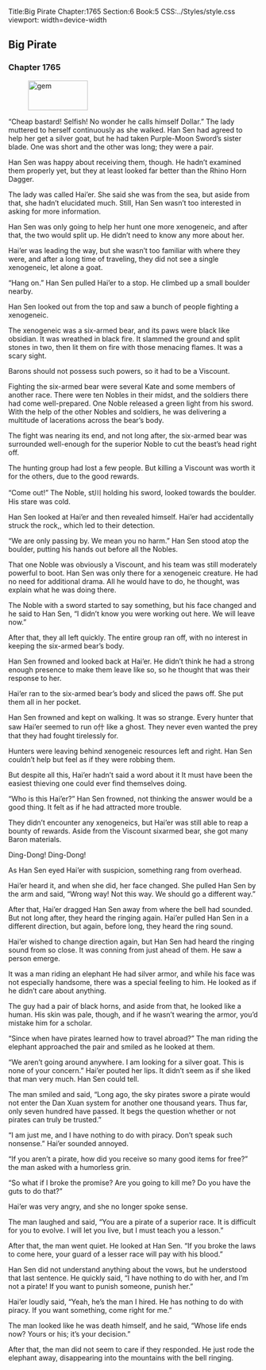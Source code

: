 Title:Big Pirate 
Chapter:1765 
Section:6 
Book:5 
CSS:../Styles/style.css 
viewport: width=device-width
  
## Big Pirate
### Chapter 1765
  
<figure>
	<img src="../Images/gem.gif" alt="gem" id="gem" width="120" height="60" />
</figure>
  

  
“Cheap bastard! Selfish! No wonder he calls himself Dollar.” The lady muttered to herself continuously as she walked. Han Sen had agreed to help her get a silver goat, but he had taken Purple-Moon Sword’s sister blade. One was short and the other was long; they were a pair.

Han Sen was happy about receiving them, though. He hadn’t examined them properly yet, but they at least looked far better than the Rhino Horn Dagger.

The lady was called Hai’er. She said she was from the sea, but aside from that, she hadn’t elucidated much. Still, Han Sen wasn’t too interested in asking for more information.

Han Sen was only going to help her hunt one more xenogeneic, and after that, the two would split up. He didn’t need to know any more about her.

Hai’er was leading the way, but she wasn’t too familiar with where they were, and after a long time of traveling, they did not see a single xenogeneic, let alone a goat.

“Hang on.” Han Sen pulled Hai’er to a stop. He climbed up a small boulder nearby.

Han Sen looked out from the top and saw a bunch of people fighting a xenogeneic.

The xenogeneic was a six-armed bear, and its paws were black like obsidian. It was wreathed in black fire. It slammed the ground and split stones in two, then lit them on fire with those menacing flames. It was a scary sight.

Barons should not possess such powers, so it had to be a Viscount.

Fighting the six-armed bear were several Kate and some members of another race. There were ten Nobles in their midst, and the soldiers there had come well-prepared. One Noble released a green light from his sword. With the help of the other Nobles and soldiers, he was delivering a multitude of lacerations across the bear’s body.

The fight was nearing its end, and not long after, the six-armed bear was surrounded well-enough for the superior Noble to cut the beast’s head right off.

The hunting group had lost a few people. But killing a Viscount was worth it for the others, due to the good rewards.

“Come out!” The Noble, st川 holding his sword, looked towards the boulder. His stare was cold.

Han Sen looked at Hai’er and then revealed himself. Hai’er had accidentally struck the rock,, which led to their detection.

“We are only passing by. We mean you no harm.” Han Sen stood atop the boulder, putting his hands out before all the Nobles.

That one Noble was obviously a Viscount, and his team was still moderately powerful to boot. Han Sen was only there for a xenogeneic creature. He had no need for additional drama. All he would have to do, he thought, was explain what he was doing there.

The Noble with a sword started to say something, but his face changed and he said to Han Sen, “I didn’t know you were working out here. We will leave now.”

After that, they all left quickly. The entire group ran off, with no interest in keeping the six-armed bear’s body.

Han Sen frowned and looked back at Hai’er. He didn’t think he had a strong enough presence to make them leave like so, so he thought that was their response to her.

Hai’er ran to the six-armed bear’s body and sliced the paws off. She put them all in her pocket.

Han Sen frowned and kept on walking. It was so strange. Every hunter that saw Hai’er seemed to run o什 like a ghost. They never even wanted the prey that they had fought tirelessly for.

Hunters were leaving behind xenogeneic resources left and right. Han Sen couldn’t help but feel as if they were robbing them.

But despite all this, Hai’er hadn’t said a word about it It must have been the easiest thieving one could ever find themselves doing.

“Who is this Hai’er?” Han Sen frowned, not thinking the answer would be a good thing. It felt as if he had attracted more trouble.

They didn’t encounter any xenogeneics, but Hai’er was still able to reap a bounty of rewards. Aside from the Viscount sixarmed bear, she got many Baron materials.

Ding-Dong! Ding-Dong!

As Han Sen eyed Hai’er with suspicion, something rang from overhead.

Hai’er heard it, and when she did, her face changed. She pulled Han Sen by the arm and said, “Wrong way! Not this way. We should go a different way.”

After that, Hai’er dragged Han Sen away from where the bell had sounded. But not long after, they heard the ringing again. Hai’er pulled Han Sen in a different direction, but again, before long, they heard the ring sound.

Hai’er wished to change direction again, but Han Sen had heard the ringing sound from so close. It was conning from just ahead of them. He saw a person emerge.

It was a man riding an elephant He had silver armor, and while his face was not especially handsome, there was a special feeling to him. He looked as if he didn’t care about anything.

The guy had a pair of black horns, and aside from that, he looked like a human. His skin was pale, though, and if he wasn’t wearing the armor, you’d mistake him for a scholar.

“Since when have pirates learned how to travel abroad?” The man riding the elephant approached the pair and smiled as he looked at them.

“We aren’t going around anywhere. I am looking for a silver goat. This is none of your concern.” Hai’er pouted her lips. It didn’t seem as if she liked that man very much. Han Sen could tell.

The man smiled and said, “Long ago, the sky pirates swore a pirate would not enter the Dan Xuan system for another one thousand years. Thus far, only seven hundred have passed. It begs the question whether or not pirates can truly be trusted.”

“I am just me, and I have nothing to do with piracy. Don’t speak such nonsense.” Hai’er sounded annoyed.

“If you aren’t a pirate, how did you receive so many good items for free?” the man asked with a humorless grin.

“So what if I broke the promise? Are you going to kill me? Do you have the guts to do that?”

Hai’er was very angry, and she no longer spoke sense.

The man laughed and said, “You are a pirate of a superior race. It is difficult for you to evolve. I will let you live, but I must teach you a lesson.”

After that, the man went quiet. He looked at Han Sen. “If you broke the laws to come here, your guard of a lesser race will pay with his blood.”

Han Sen did not understand anything about the vows, but he understood that last sentence. He quickly said, “I have nothing to do with her, and I’m not a pirate! If you want to punish someone, punish her.”

Hai’er loudly said, “Yeah, he’s the man I hired. He has nothing to do with piracy. If you want something, come right for me.”

The man looked like he was death himself, and he said, “Whose life ends now? Yours or his; it’s your decision.”

After that, the man did not seem to care if they responded. He just rode the elephant away, disappearing into the mountains with the bell ringing.